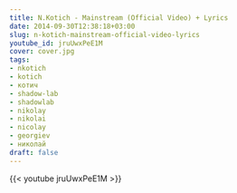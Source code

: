 ```yaml
---
title: N.Kotich - Mainstream (Official Video) + Lyrics
date: 2014-09-30T12:38:18+03:00
slug: n-kotich-mainstream-official-video-lyrics
youtube_id: jruUwxPeE1M
cover: cover.jpg
tags:
- nkotich
- kotich
- котич
- shadow-lab
- shadowlab
- nikolay
- nikolai
- nicolay
- georgiev
- николай
draft: false
---
```


{{< youtube jruUwxPeE1M >}}
